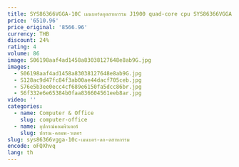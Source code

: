 ```yaml
---
title: SYS86366VGGA-10C เมนบอร์ดอุตสาหกรรม J1900 quad-core cpu SYS86366VGGA
price: '6510.96'
price_original: '8566.96'
currency: THB
discount: 24%
rating: 4
volume: 86
image: S06198aaf4ad1458a83038127648e8ab9G.jpg
images:
  - S06198aaf4ad1458a83038127648e8ab9G.jpg
  - S128ac9d47fc84f3ab00ae44dacf705ceb.jpg
  - S76e5b3ee0ecc4cf689e6150fa5dcc86br.jpg
  - S6f332e6e65384b0faa836604561eeb8ar.jpg
video: ''
categories:
  - name: Computer & Office
    slug: computer-office
  - name: อุปกรณ์คอมพิวเตอร์
    slug: ปกรณ-คอมพ-วเตอร
slug: sys86366vgga-10c-เมนบอร-ดอ-ตสาหกรรม
encode: oFQXhvq
lang: th
---
```

  